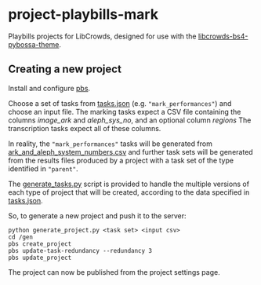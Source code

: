 # project-playbills-mark

Playbills projects for LibCrowds, designed for use with the 
[libcrowds-bs4-pybossa-theme](https://github.com/LibCrowds/libcrowds-bs4-pybossa-theme).


## Creating a new project

Install and configure [pbs](https://github.com/Scifabric/pbs).

Choose a set of tasks from [tasks.json](tasks/tasks.json) (e.g. `"mark_performances"`) 
and choose an input file. The marking tasks expect a CSV file containing the 
columns *image_ark* and *aleph_sys_no*, and an optional column *regions* The 
transcription tasks expect all of these columns.

In reality, the `"mark_performances"` tasks will be generated from 
[ark_and_aleph_system_numbers.csv](tasks/ark_and_aleph_system_numbers.csv) and
further task sets will be generated from the results files produced by a project
with a task set of the type identified in `"parent"`.

The [generate_tasks.py](generate_tasks.py) script is provided to handle the 
multiple versions of each type of project that will be created, according to the
data specified in [tasks.json](tasks/tasks.json). 

So, to generate a new project and push it to the server:

```
python generate_project.py <task set> <input csv>
cd /gen
pbs create_project
pbs update-task-redundancy --redundancy 3
pbs update_project
```

The project can now be published from the project settings page.